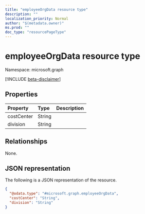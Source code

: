 ```yaml
---
title: "employeeOrgData resource type"
description: ""
localization_priority: Normal
author: "$(metadata.owner)"
ms.prod: ""
doc_type: "resourcePageType"
---
```


# employeeOrgData resource type

Namespace: microsoft.graph

[!INCLUDE [beta-disclaimer](../../includes/beta-disclaimer.md)]

## Properties

| Property   | Type   | Description |
| :--------- | :----- | :---------- |
| costCenter | String |             |
| division   | String |             |

## Relationships

None.

## JSON representation

The following is a JSON representation of the resource.

<!-- {
  "blockType": "resource",
  "@odata.type": "microsoft.graph.employeeOrgData",
}
-->

```json
{
  "@odata.type": "#microsoft.graph.employeeOrgData",
  "costCenter": "String",
  "division": "String"
}
```
